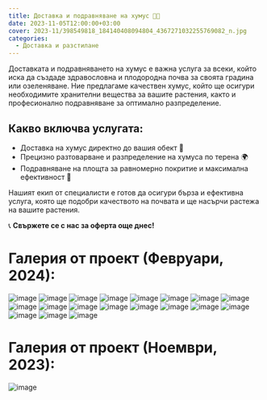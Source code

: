 ```yaml
---
title: Доставка и подравняване на хумус 🌱🚜
date: 2023-11-05T12:00:00+03:00
cover: 2023-11/398549818_184140408094804_4367271032255769082_n.jpg
categories:
  - Доставка и разстилане
---
```


Доставката и подравняването на хумус е важна услуга за всеки, който иска да създаде здравословна и плодородна почва за своята градина или озеленяване. Ние предлагаме качествен хумус, който ще осигури необходимите хранителни вещества за вашите растения, както и професионално подравняване за оптимално разпределение.

## Какво включва услугата:

- Доставка на хумус директно до вашия обект 🚚
- Прецизно разтоварване и разпределение на хумуса по терена 🌍
- Подравняване на площта за равномерно покритие и максимална ефективност 🌿

Нашият екип от специалисти е готов да осигури бърза и ефективна услуга, която ще подобри качеството на почвата и ще насърчи растежа на вашите растения.

📞 **Свържете се с нас за оферта още днес!**

# Галерия от проект (Февруари, 2024):

![image](2024-02/392879267_249570201551824_2973163280939636526_n.jpg)
![image](2024-02/428611374_249570714885106_2581085061295525070_n.jpg)
![image](2024-02/428613134_249570291551815_4603399625057534142_n.jpg)
![image](2024-02/428616061_249570221551822_2866569142040413232_n.jpg)
![image](2024-02/428616504_249570748218436_7069382092130122399_n.jpg)
![image](2024-02/428616788_249570584885119_875265161906461657_n.jpg)
![image](2024-02/428616937_249570784885099_7541225175903130552_n.jpg)
![image](2024-02/428617208_249570148218496_8320075435166203606_n.jpg)
![image](2024-02/428618079_249570128218498_3203650352254597331_n.jpg)
![image](2024-02/428618438_249570381551806_2973820629039297268_n.jpg)
![image](2024-02/428618777_249570768218434_9106981479785326520_n.jpg)
![image](2024-02/428620081_249570088218502_8995585404990800717_n.jpg)
![image](2024-02/428625791_249570614885116_2215822318643502352_n.jpg)
![image](2024-02/428634555_249570254885152_5439552671576482165_n.jpg)
![image](2024-02/428641461_249570078218503_3038874846405994267_n.jpg)
![image](2024-02/429640197_249570184885159_3578393967564244645_n.jpg)
![image](2024-02/429654164_249570161551828_1670240140321917807_n.jpg)
![image](2024-02/429664178_249570734885104_163538881520116612_n.jpg)
![image](2024-02/429676802_249570698218441_3966414972066281716_n.jpg)

# Галерия от проект (Ноември, 2023):

![image](2023-11/398549818_184140408094804_4367271032255769082_n.jpg)